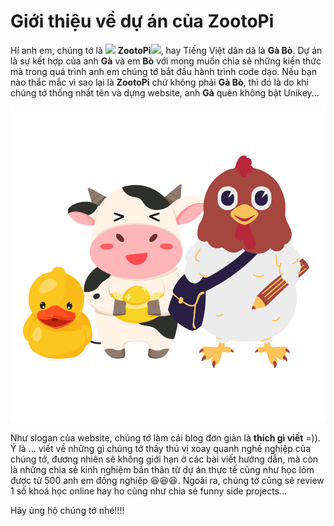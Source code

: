 # Giới thiệu về dự án của ZootoPi

Hí anh em, chúng tớ là <img src="https://media.giphy.com/media/j5oMK60WVe1w9YaaOa/source.gif" width="20"/> **ZootoPi**<img src="https://media.giphy.com/media/j5oMK60WVe1w9YaaOa/source.gif" width="20"/>, hay Tiếng Việt dân dã là **Gà Bò**. Dự án là sự kết hợp của anh **Gà** và em **Bò** với mong muốn chia sẻ những kiến thức mà trong quá trình anh em chúng tớ bắt đầu hành trình code dạo. Nếu bạn nào thắc mắc vì sao lại là **ZootoPi** chứ không phải **Gà Bò**, thì đó là do khi chúng tớ thống nhất tên và dựng website, anh **Gà** quên không bật Unikey...

<p align="center" width="100%">
<img src="website/static/img/zootopi_stand.svg"/>
</p>

Như slogan của website, chúng tớ làm cái blog đơn giản là **thích gì viết** =)). Ý là ... viết về những gì chúng tớ thấy thú vị xoay quanh nghề nghiệp của chúng tớ, đương nhiên sẽ không giới hạn ở các bài viết hướng dẫn, mà còn là những chia sẻ kinh nghiệm bản thân từ dự án thực tế cũng như học lỏm được từ 500 anh em đồng nghiệp :laughing::laughing::laughing:. Ngoài ra, chúng tớ cũng sẽ review 1 số khoá học online hay ho cũng như chia sẻ funny side projects...

Hãy ủng hộ chúng tớ nhé!!!!
